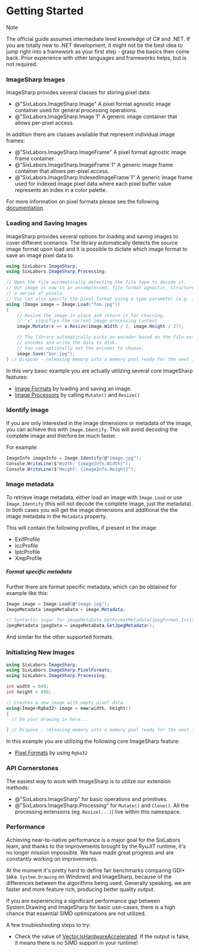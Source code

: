 # Getting Started

>[!NOTE]
>The official guide assumes intermediate level knowledge of C# and .NET. If you are totally new to .NET development, it might not be the best idea to jump right into a framework as your first step - grasp the basics then come back. Prior experience with other languages and frameworks helps, but is not required.

### ImageSharp Images

ImageSharp provides several classes for storing pixel data:

- @"SixLabors.ImageSharp.Image" A pixel format agnostic image container used for general processing operations.
- @"SixLabors.ImageSharp.Image`1" A generic image container that allows per-pixel access.

In addition there are classes available that represent individual image frames:

- @"SixLabors.ImageSharp.ImageFrame" A pixel format agnostic image frame container.
- @"SixLabors.ImageSharp.ImageFrame`1" A generic image frame container that allows per-pixel access.
- @"SixLabors.ImageSharp.IndexedImageFrame`1" A generic image frame used for indexed image pixel data where each pixel buffer value represents an index in a color palette.

For more information on pixel formats please see the following [documentation](pixelformats.md).

### Loading and Saving Images

ImageSharp provides several options for loading and saving images to cover different scenarios. The library automatically detects the source image format upon load and it is possible to dictate which image format to save an image pixel data to.  

```c#
using SixLabors.ImageSharp;
using SixLabors.ImageSharp.Processing;

// Open the file automatically detecting the file type to decode it.
// Our image is now in an uncompressed, file format agnostic, structure in-memory as
// a series of pixels.
// You can also specify the pixel format using a type parameter (e.g. Image<Rgba32> image = Image.Load<Rgba32>("foo.jpg"))
using (Image image = Image.Load("foo.jpg")) 
{
    // Resize the image in place and return it for chaining.
    // 'x' signifies the current image processing context.
    image.Mutate(x => x.Resize(image.Width / 2, image.Height / 2)); 

    // The library automatically picks an encoder based on the file extension then
    // encodes and write the data to disk.
    // You can optionally set the encoder to choose.
    image.Save("bar.jpg"); 
} // Dispose - releasing memory into a memory pool ready for the next image you wish to process.
```

In this very basic example you are actually utilizing several core ImageSharp features:
- [Image Formats](imageformats.md) by loading and saving an image.
- [Image Processors](processing.md) by calling `Mutate()` and `Resize()`

### Identify image

If you are only interested in the image dimensions or metadata of the image, you can achieve this with `Image.Identify`.
This will avoid decoding the complete image and therfore be much faster.

For example:

```c#
ImageInfo imageInfo = Image.Identify(@"image.jpg");
Console.WriteLine($"Width: {imageInfo.Width}");
Console.WriteLine($"Height: {imageInfo.Height}");
```

### Image metadata

To retrieve image metadata, either load an image with `Image.Load` or use `Image.Identify` (this will not decode the complete image, just the metadata). In both cases you will get the image dimensions and additional the the image
metadata in the `Metadata` property.

This will contain the following profiles, if present in the image:

- ExifProfile
- IccProfile
- IptcProfile
- XmpProfile

##### Format specific metadata

Further there are format specific metadata, which can be obtained for example like this:

```c#
Image image = Image.Load(@"image.jpg");
ImageMetadata imageMetaData = image.Metadata;

// Syntactic sugar for imageMetaData.GetFormatMetadata(JpegFormat.Instance)
JpegMetadata jpegData = imageMetaData.GetJpegMetadata();
```

And similar for the other supported formats.

### Initializing New Images

```c#
using SixLabors.ImageSharp;
using SixLabors.ImageSharp.PixelFormats;
using SixLabors.ImageSharp.Processing;

int width = 640;
int height = 480;

// Creates a new image with empty pixel data. 
using(Image<Rgba32> image = new(width, height)) 
{
  // Do your drawing in here...

} // Dispose - releasing memory into a memory pool ready for the next image you wish to process.
```
In this example you are utilizing the following core ImageSharp feature:
- [Pixel Formats](pixelformats.md) by using `Rgba32`

### API Cornerstones
The easiest way to work with ImageSharp is to utilize our extension methods:
- @"SixLabors.ImageSharp" for basic operations and primitives.
- @"SixLabors.ImageSharp.Processing" for `Mutate()` and `Clone()`. All the processing extensions (eg. `Resize(...)`) live within this namespace. 

### Performance
Achieving near-to-native performance is a major goal for the SixLabors team, and thanks to the improvements brought by the RyuJIT runtime, it's no longer mission impossible. We have made great progress and are constantly working on improvements.

At the moment it's pretty hard to define fair benchmarks comparing GDI+ (aka. `System.Drawing` on Windows) and ImageSharp, because of the differences between the algorithms being used. Generally speaking, we are faster and more feature rich, producing better quality output.

If you are experiencing a significant performance gap between System.Drawing and ImageSharp for basic use-cases, there is a high chance that essential SIMD optimizations are not utilized. 

A few troubleshooting steps to try:

- Check the value of [Vector.IsHardwareAccelerated](https://docs.microsoft.com/en-us/dotnet/api/system.numerics.vector.ishardwareaccelerated?view=netcore-2.1&viewFallbackFrom=netstandard-2.0#System_Numerics_Vector_IsHardwareAccelerated). If the output is false, it means there is no SIMD support in your runtime!
